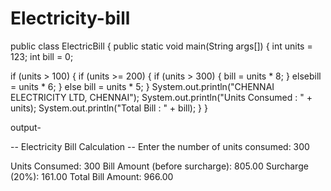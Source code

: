 # Electricity-bill


public class ElectricBill
 {
 public static void main(String args[])
 {
 int units = 123;
 int bill = 0;
 
 if (units > 100)
 {
 if (units >= 200)
 {
 if (units > 300)
 {
 bill = units * 8;
 }
 elsebill = units * 6;
 }
 else
 bill = units * 5;
 }
 System.out.println("CHENNAI ELECTRICITY LTD, CHENNAI");
System.out.println("Units Consumed : " + units);
System.out.println("Total Bill : " + bill);
 }
 }

 output- 

 -- Electricity Bill Calculation --
Enter the number of units consumed: 300

Units Consumed: 300
Bill Amount (before surcharge): 805.00
Surcharge (20%): 161.00
Total Bill Amount: 966.00
